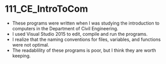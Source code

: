 # 111_CE_IntroToCom
*  These programs were written when I was studying the introduction to computers in the Department of Civil Engineering.
*  I used Visual Studio 2015 to edit, compile and run the programs.
*  I realize that the naming conventions for files, variables, and functions were not optimal.
*  The readablility of these programs is poor, but I think they are worth keeping.
